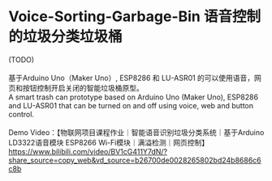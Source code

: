 # Voice-Sorting-Garbage-Bin 语音控制的垃圾分类垃圾桶
(TODO)<br/><br/>
基于Arduino Uno（Maker Uno）, ESP8286 和 LU-ASR01 的可以使用语音，网页和按钮控制开启关闭的智能垃圾桶原型。<br/>
A smart trash can prototype based on Arduino Uno (Maker Uno), ESP8286 and LU-ASR01 that can be turned on and off using voice, web and button control.<br/><br/>
Demo Video：【物联网项目课程作业｜智能语音识别垃圾分类系统｜基于Arduino LD3322语音模块 ESP8266 Wi-Fi模块｜满溢检测｜网页控制】 https://www.bilibili.com/video/BV1cG411Y7dN/?share_source=copy_web&vd_source=b26700de0028265802bd24b8686c6c8b
